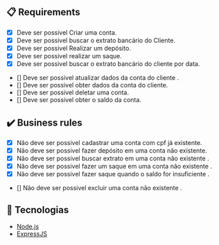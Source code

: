 ## :clipboard: Requirements

- [x] Deve ser possivel Criar uma conta.
- [x] Deve ser possivel buscar o extrato bancário do Cliente.
- [x] Deve ser possivel Realizar um depósito.
- [x] Deve ser possivel realizar um saque.
- [x] Deve ser possivel buscar o extrato bancário do cliente por data.
- [] Deve ser possivel atualizar dados da conta do cliente .
- [] Deve ser possivel obter dados da conta do cliente.
- [] Deve ser possivel deletar uma conta.
- [] Deve ser possivel obter o saldo da conta.

## :heavy_check_mark: Business rules

- [x] Não deve ser possivel cadastrar uma conta com cpf já existente.
- [x] Não deve ser possivel fazer depósito em uma conta não existente.
- [x] Não deve ser possivel buscar extrato em uma conta não existente .
- [x] Não deve ser possivel fazer um saque em uma conta não existente .
- [x] Não deve ser possivel fazer saque quando o saldo for insuficiente .
- [] Não deve ser possivel excluir uma conta não existente .

## :rocket: Tecnologias

- [Node.js](https://nodejs.org/en/)
- [ExpressJS](https://expressjs.com/pt-br/)
